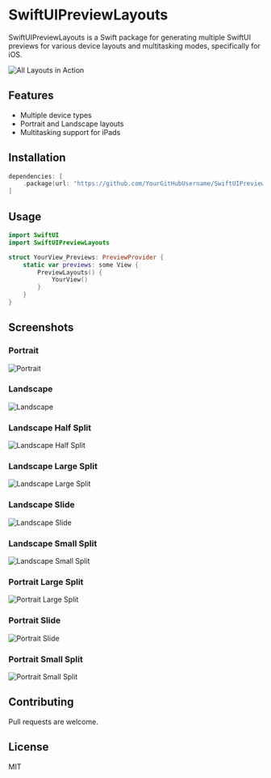 # SwiftUIPreviewLayouts

SwiftUIPreviewLayouts is a Swift package for generating multiple SwiftUI previews for various device layouts and multitasking modes, specifically for iOS.

![All Layouts in Action](./media/Previews%20Video.gif)

## Features

- Multiple device types
- Portrait and Landscape layouts
- Multitasking support for iPads

## Installation

```swift
dependencies: [
    .package(url: "https://github.com/YourGitHubUsername/SwiftUIPreviewLayouts.git", from: "1.0.0")
]
```

## Usage

```swift
import SwiftUI
import SwiftUIPreviewLayouts

struct YourView_Previews: PreviewProvider {
    static var previews: some View {
        PreviewLayouts() {
            YourView()
        }
    }
}
```

## Screenshots

### Portrait

![Portrait](./media/Portrait.png)

### Landscape

![Landscape](./media/Landscape.png)

### Landscape Half Split

![Landscape Half Split](./media/Landscape%20Half%20Split.png)

### Landscape Large Split

![Landscape Large Split](./media/Landscape%20Large%20Split.png)

### Landscape Slide

![Landscape Slide](./media/Landscape%20Slide.png)

### Landscape Small Split

![Landscape Small Split](./media/Landscape%20Small%20Split.png)

### Portrait Large Split

![Portrait Large Split](./media/Portrait%20Large%20Split.png)

### Portrait Slide

![Portrait Slide](./media/Portrait%20Slide.png)

### Portrait Small Split

![Portrait Small Split](./media/Portrait%20Small%20Split.png)

## Contributing

Pull requests are welcome.

## License

MIT
